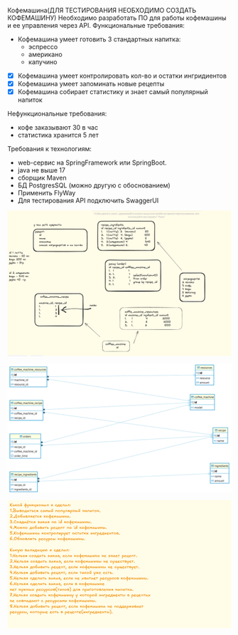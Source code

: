 Кофемашина(ДЛЯ ТЕСТИРОВАНИЯ НЕОБХОДИМО СОЗДАТЬ КОФЕМАШИНУ)
Необходимо разработать ПО для работы кофемашины и ее управления через API.
Функциональные требования:
- Кофемашина умеет готовить 3 стандартных напитка:
  - эспрессо
  - американо
  - капучино
- [x] Кофемашина умеет контролировать кол-во и остатки ингридиентов
- [x] Кофемашина умеет запоминать новые рецепты
- [x] Кофемашина собирает статистику и знает самый популярный напиток

Нефункциональные требования:
- кофе заказывают 30 в час
- статистика хранится 5 лет

Требования к технологиям:
- web-сервис на SpringFramework или SpringBoot.
- java не выше 17
- сборщик Maven
- БД PostgresSQL (можно другую с обоснованием)
- Применить FlyWay
- Для тестирования API подключить SwaggerUI

![img.png](img.png)

![diagrams.png](diagrams.png)

![img_отчёт.png](img_отчёт.png)